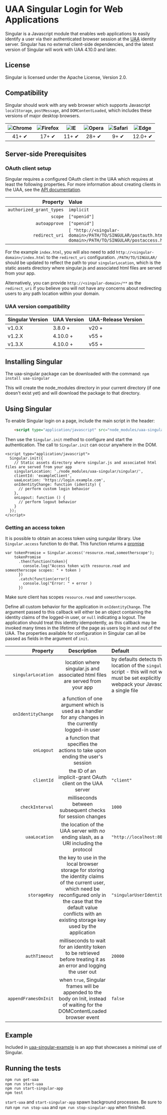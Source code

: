 # UAA Singular Login for Web Applications

Singular is a Javascript module that enables web applications to easily identify a user via their authenticated browser session at the [UAA](https://github.com/cloudfoundry/uaa) identity server. Singular has no external client-side dependencies, and the latest version of Singular will work with UAA 4.10.0 and later.

## License
Singular is licensed under the Apache License, Version 2.0.

## Compatibility
Singular should work with any web browser which supports Javascript `localStorage`, `postMessage`, and `DOMContentLoaded`, which includes these versions of major desktop browsers.

| ![Chrome](https://raw.githubusercontent.com/alrra/browser-logos/master/src/chrome/chrome_48x48.png) | ![Firefox](https://raw.github.com/alrra/browser-logos/master/src/firefox/firefox_48x48.png) | ![IE](https://upload.wikimedia.org/wikipedia/commons/thumb/1/18/Internet_Explorer_10%2B11_logo.svg/48px-Internet_Explorer_10%2B11_logo.svg.png) | ![Opera](https://raw.github.com/alrra/browser-logos/master/src/opera/opera_48x48.png) | ![Safari](https://raw.github.com/alrra/browser-logos/master/src/safari/safari_48x48.png) | ![Edge](https://upload.wikimedia.org/wikipedia/commons/thumb/d/d6/Microsoft_Edge_logo.svg/48px-Microsoft_Edge_logo.svg.png) |
|:------------------------------------------------------------------------------------:|:---------------------------------------------------------------------------------------:|:------------------------------------------------------------------------------------------------------:|:---------------------------------------------------------------------------------:|:------------------------------------------------------------------------------------:|:------------------------------------------------------------------------------------:|
|                                        41+ ✔                                        |                                          17+ ✔                                         |                                                 11+ ✔                                                 |                                      28+ ✔                                     |                                        9+ ✔                                        |                                        12.0+ ✔                                        |

## Server-side Prerequisites 

### OAuth client setup

Singular requires a configured OAuth client in the UAA which requires at least the following properties. For more information about creating clients in the UAA, see the [API documentation](http://docs.cloudfoundry.org/api/uaa/#clients).

|         Property         |     Value    |
|-------------------------:|:-------------|
| `authorized_grant_types` |  `implicit`  |
|          `scope`         | `["openid"]` |
|       `autoapprove`      | `["openid"]` |
|       `redirect_uri`     | `[ "http://<singular-domain>/PATH/TO/SINGULAR/postauth.html","http://<singular-domain>/PATH/TO/SINGULAR/postaccess.html" ]` |

For the example `index.html`, you will also need to add `http://<singular-domain>/index.html` to the `redirect_uri` configuration. `/PATH/TO/SINGULAR/` should be updated to reflect the path to your `singularLocation`, which is the static assets directory where singular.js and associated html files are served from your app.

Alternatively, you can provide `http://<singular-domain>/**` as the `redirect_uri` if you believe you will not have any concerns about redirecting users to any path location within your domain.

### UAA version compatibility

| Singular Version | UAA Version | UAA-Release Version |
|------------------|-------------|---------------------|
| v1.0.X           | 3.8.0 +     | v20 +               |
| v1.2.X           | 4.10.0 +    | v55 +               |
| v1.3.X           | 4.10.0 +    | v55 +               |

## Installing Singular
The uaa-singular package can be downloaded with the command: `npm install uaa-singular`

This will create the node_modules directory in your current directory (if one doesn't exist yet) and will download the package to that directory.

## Using Singular
To enable Singular login on a page, include the main script in the header:
```html
    <script type="application/javascript" src="node_modules/uaa-singular/singular/singular.js"></script>
```
Then use the `Singular.init` method to configure and start the authentication. The call to `Singular.init` can occur anywhere in the DOM.
```
<script type="application/javascript">
  Singular.init({
    // Static assets directory where singular.js and associated html files are served from your app
    singularLocation: './node_modules/uaa-singular/singular/',
    clientId: 'exampleClient',
    uaaLocation: 'https://login.example.com',
    onIdentityChange: function (identity) {
      // perform custom login behavior
    },
    onLogout: function () {
      // perform logout behavior
    }
  });
</script>
```
### Getting an access token
It is possible to obtain an access token using sungular library. 
Use `Singular.access` function to do that. This function returns a [promise](https://developer.mozilla.org/en-US/docs/Web/JavaScript/Reference/Global_Objects/Promise)
```
var tokenPromise = Singular.access('resource.read,someotherscope');
    tokenPromise
      .then(function(token){
        console.log("Access token with resource.read and someotherscope scopes: " + token )
      })
      .catch(function(error){
        console.log("Error: " + error )
      })
```
Make sure client has scopes `resource.read` and `someotherscope`.

Define all custom behavior for the application in `onIdentityChange`. The argument passed to this callback will either be an object containing the identity claims of the logged-in user, or `null` indicating a logout. The application should treat this identity idempotently, as this callback may be invoked many times in the lifetime of the page as users log in and out of the UAA. The properties available for configuration in Singular can all be passed as fields in the argument of `init`.

|      Property        |                                                                                                             Description                                                                                                            |             Default            |
|---------------------:|:----------------------------------------------------------------------------------------------------------------------------------------------------------------------------------------------------------------------------------:|:-------------------------------|
|   `singularLocation` |                                                                location where singular.js and associated html files are served from your app                                                                                       |          by defaults detects the location of the `singular.js` script - this will not work and must be set explicitly if you webpack your Javascript into a single file         |
|   `onIdentityChange` |                                                                a function of one argument which is used as a handler for any changes in the currently logged-in user                                                               |                                |
|           `onLogout` |                                                                         a function that specifies the actions to take upon ending the user's session                                                                               |                                |
|           `clientId` |                                                                                     the ID of an implicit-grant OAuth client on the UAA server                                                                                     | `"client"`                     |
|      `checkInterval` |                                                                                     milliseconds between subsequent checks for session changes                                                                                     | `1000`                         |
|        `uaaLocation` |                                                                       the location of the UAA server with _no_ ending slash, as a URI including the protocol                                                                       | `"http://localhost:8080/uaa"`  |
|         `storageKey` | the key to use in the local browser storage for storing the identity claims of the current user, which need be reconfigured only in the case that the default value conflicts with an existing storage key used by the application | `"singularUserIdentityClaims"` |
|        `authTimeout` |                                                         milliseconds to wait for an identity token to be retrieved before treating it as an error and logging the user out                                                         | `20000`                        |
| `appendFramesOnInit` |                                                     when `true`, Singular frames will be appended to the body on Init, instead of waiting for the DOMContentLoaded browser event                                                   | `false`                        |

## Example
Included in [uaa-singular-example](https://github.com/cloudfoundry/uaa-singular-example) is an app that showcases a minimal use of Singular.

## Running the tests

```
npm run get-uaa
npm run start-uaa
npm run start-singular-app
npm test
```

`start-uaa` and `start-singular-app` spawn background processes.
Be sure to run `npm run stop-uaa` and `npm run stop-singular-app` when finished.
